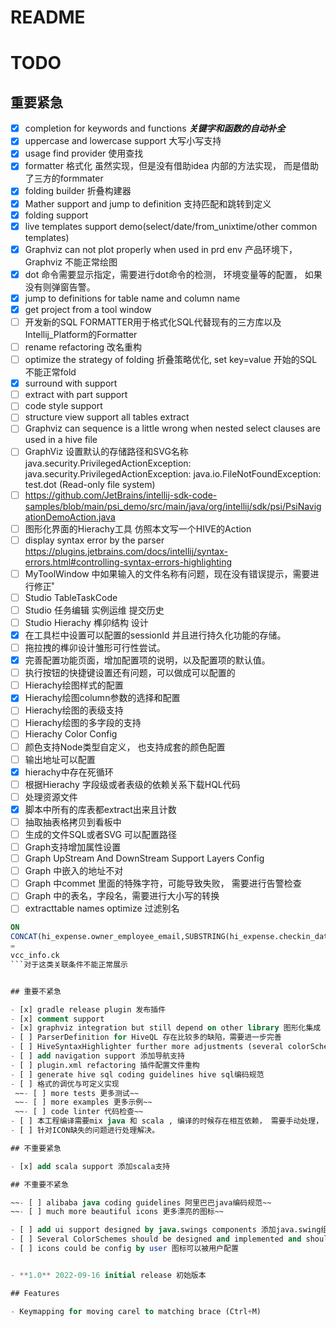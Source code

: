 # README

# TODO

## 重要紧急

- [x] completion for keywords and functions **_关键字和函数的自动补全_**
- [x] uppercase and lowercase support 大写小写支持
- [x] usage find provider 使用查找
- [x] formatter 格式化 虽然实现，但是没有借助idea 内部的方法实现， 而是借助了三方的formmater
- [x] folding builder 折叠构建器
- [x] Mather support and jump to definition 支持匹配和跳转到定义
- [x] folding support
- [x] live templates support demo(select/date/from_unixtime/other common templates)
- [x] Graphviz can not plot properly when used in prd env 产品环境下，Graphviz 不能正常绘图
- [x] dot 命令需要显示指定，需要进行dot命令的检测， 环境变量等的配置， 如果没有则弹窗告警。
- [x] jump to definitions for table name and column name
- [x] get project from a tool window
- [ ] 开发新的SQL FORMATTER用于格式化SQL代替现有的三方库以及Intellij_Platform的Formatter
- [ ] rename refactoring 改名重构
- [ ] optimize the strategy of folding 折叠策略优化, set key=value 开始的SQL不能正常fold
- [x] surround with support
- [ ] extract with part support
- [ ] code style support
- [ ] structure view support all tables extract
- [ ] Graphviz can sequence is a little wrong when nested select clauses are used in a hive file
- [ ] GraphViz 设置默认的存储路径和SVG名称 java.security.PrivilegedActionException: java.security.PrivilegedActionException:
  java.io.FileNotFoundException: test.dot (Read-only file system)
- [ ] https://github.com/JetBrains/intellij-sdk-code-samples/blob/main/psi_demo/src/main/java/org/intellij/sdk/psi/PsiNavigationDemoAction.java
- [ ] 图形化界面的Hierachy工具 仿照本文写一个HIVE的Action
- [ ] display syntax error by the
  parser https://plugins.jetbrains.com/docs/intellij/syntax-errors.html#controlling-syntax-errors-highlighting
- [ ] MyToolWindow 中如果输入的文件名称有问题，现在没有错误提示，需要进行修正˚
- [ ] Studio TableTaskCode
- [ ] Studio 任务编辑 实例运维 提交历史
- [ ] Studio Hierachy 榫卯结构 设计
- [x] 在工具栏中设置可以配置的sessionId 并且进行持久化功能的存储。
- [ ] 拖拉拽的榫卯设计雏形可行性尝试。
- [x] 完善配置功能页面，增加配置项的说明，以及配置项的默认值。
- [ ] 执行按钮的快捷键设置还有问题，可以做成可以配置的
- [ ] Hierachy绘图样式的配置
- [x] Hierachy绘图column参数的选择和配置
- [ ] Hierachy绘图的表级支持
- [ ] Hierachy绘图的多字段的支持
- [ ] Hierachy Color Config 
- [ ] 颜色支持Node类型自定义， 也支持成套的颜色配置
- [ ] 输出地址可以配置
- [x] hierachy中存在死循环
- [ ] 根据Hierachy 字段级或者表级的依赖关系下载HQL代码
- [ ] 处理资源文件
- [x] 脚本中所有的库表都extract出来且计数
- [ ] 抽取抽表格拷贝到看板中
- [ ] 生成的文件SQL或者SVG 可以配置路径
- [ ] Graph支持增加属性设置
- [ ] Graph UpStream And DownStream Support Layers Config 
- [ ] Graph 中嵌入的地址不对
- [ ] Graph 中commet 里面的特殊字符，可能导致失败， 需要进行告警检查
- [ ] Graph 中的表名，字段名，需要进行大小写的转换
- [ ] extracttable names optimize 过滤别名
 ```sql
ON
CONCAT(hi_expense.owner_employee_email,SUBSTRING(hi_expense.checkin_date,1,10))
=
vcc_info.ck
```对于这类关联条件不能正常展示


## 重要不紧急

- [x] gradle release plugin 发布插件
- [x] comment support
- [x] graphviz integration but still depend on other library 图形化集成
- [ ] ParserDefinition for HiveQL 存在比较多的缺陷，需要进一步完善
- [ ] HiveSyntaxHighlighter further more adjustments (several colorScheme for example) 高亮支持
- [ ] add navigation support 添加导航支持
- [ ] plugin.xml refactoring 插件配置文件重构
- [ ] generate hive sql coding guidelines hive sql编码规范
- [ ] 格式的调优与可定义实现
  ~~- [ ] more tests 更多测试~~
  ~~- [ ] more examples 更多示例~~
  ~~- [ ] code linter 代码检查~~
- [ ] 本工程编译需要mix java 和 scala , 编译的时候存在相互依赖， 需要手动处理， 1、先编译JAVA， 2， 再编译Scala , 3 在编译JAVA， 从长远看需要处理。 
- [ ] 针对ICON缺失的问题进行处理解决。

## 不重要紧急

- [x] add scala support 添加scala支持

## 不重要不紧急

~~- [ ] alibaba java coding guidelines 阿里巴巴java编码规范~~
~~- [ ] much more beautiful icons 更多漂亮的图标~~

- [ ] add ui support designed by java.swings components 添加java.swing组件设计的ui支持
- [ ] Several ColorSchemes should be designed and implemented and should them be picked by user 多种颜色主题应该被设计和实现，用户可以选择
- [ ] icons could be config by user 图标可以被用户配置


- **1.0** 2022-09-16 initial release 初始版本

## Features

- Keymapping for moving carel to matching brace (Ctrl+M)

